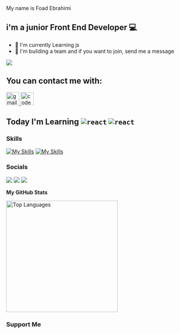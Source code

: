 <div align="left">
My name is Foad Ebrahimi

i'm a junior Front End Developer 💻
-----------------------------

*   🚀  I'm currently Learning js
*   🤝  I'm building a team and if you want to join, send me a message

<a href="https://www.github.com/foadEbrahimi" target="_blank" rel="noreferrer"><img
                  src="https://img.shields.io/github/followers/foadEbrahimi?logo=github&style=for-the-badge&color=0891b2&labelColor=1c1917" /></a>

## You can contact me with:
<a href="fwad40901@gmail.com" target="_blank">
    <img src="https://img.shields.io/static/v1?message=Gmail&logo=gmail&label=&color=D14836&logoColor=white&labelColor=&style=for-the-badge" height="35" alt="gmail logo"  />
  </a>
  <a href="https://codepen.io/FE-Dev" target="_blank">
    <img src="https://img.shields.io/static/v1?message=Codepen&logo=codepen&label=&color=000000&logoColor=white&labelColor=&style=for-the-badge" height="35" alt="codepen logo"  />
  </a>
  
## Today I'm Learning  <code>![react](https://skillicons.dev/icons?i=js)</code> <code>![react](https://skillicons.dev/icons?i=mysqul)</code>

### Skills
[![My Skills](https://skillicons.dev/icons?i=html,css,bootstrap,js&theme=light)](https://skillicons.dev)
[![My Skills](https://skillicons.dev/icons?i=vscode,git,github&theme=light)](https://skillicons.dev)
                   
### Socials
                  
<p align="left">
<a href="https://github.com/foadEbrahimi" target="_blank" rel="noreferrer"><img src="https://skillicons.dev/icons?i=github&theme=light"/></a>
  <a href="https://www.linkedin.com/in/foad-ebarhimi-b21aa3281/" target="_blank" rel="noreferrer"><img src="https://skillicons.dev/icons?i=linkedin&theme=light"/></a>
  <a href="https://codepen.io/FE-Dev" target="_blank" rel="noreferrer"><img src="https://skillicons.dev/icons?i=codepen&theme=light"/></a></p>

<b>My GitHub Stats</b>

<a href="https://github.com/foadEbrahimi" align="left"><img width="300" src="https://github-readme-stats.vercel.app/api/top-langs/?username=foadEbrahimi&langs_count=10&title_color=0891b2&text_color=ffffff&icon_color=0891b2&bg_color=1c1917&hide_border=true&locale=en&custom_title=Top%20%Languages" alt="Top Languages" /></a>
### Support Me
</div>
